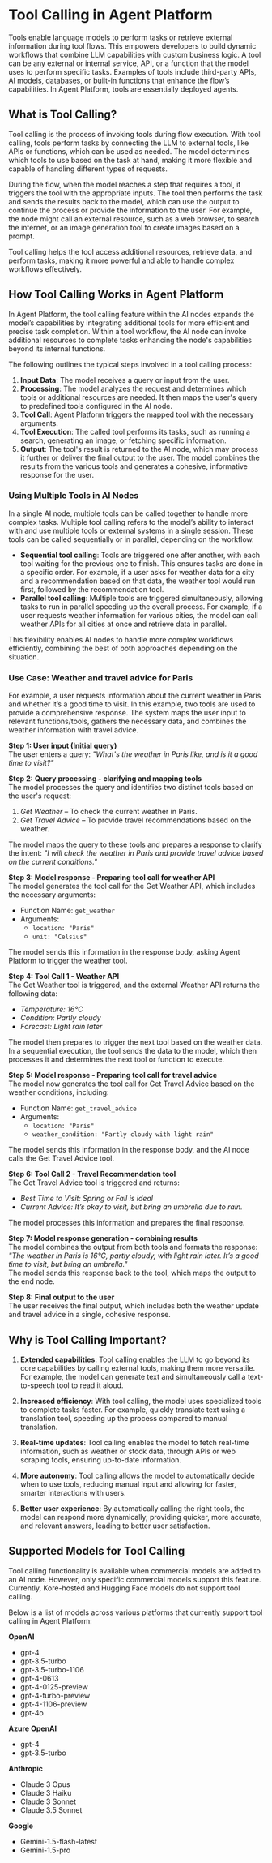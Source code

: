 # Tool Calling in Agent Platform

Tools enable language models to perform tasks or retrieve external information during tool flows. This empowers developers to build dynamic workflows that combine LLM capabilities with custom business logic. A tool can be any external or internal service, API, or a function that the model uses to perform specific tasks. Examples of tools include third-party APIs, AI models, databases, or built-in functions that enhance the flow’s capabilities. In Agent Platform, tools are essentially deployed agents.

## What is Tool Calling?

Tool calling is the process of invoking tools during flow execution. With tool calling, tools perform tasks by connecting the LLM to external tools, like APIs or functions, which can be used as needed. The model determines which tools to use based on the task at hand, making it more flexible and capable of handling different types of requests.

During the flow, when the model reaches a step that requires a tool, it triggers the tool with the appropriate inputs. The tool then performs the task and sends the results back to the model, which can use the output to continue the process or provide the information to the user. For example, the node might call an external resource, such as a web browser, to search the internet, or an image generation tool to create images based on a prompt.

Tool calling helps the tool access additional resources, retrieve data, and perform tasks, making it more powerful and able to handle complex workflows effectively.

## How Tool Calling Works in Agent Platform

In Agent Platform, the tool calling feature within the AI nodes expands the model’s capabilities by integrating additional tools for more efficient and precise task completion. Within a tool workflow, the AI node can invoke additional resources to complete tasks enhancing the node's capabilities beyond its internal functions.  
 
The following outlines the typical steps involved in a tool calling process:

1. **Input Data**: The model receives a query or input from the user.
2. **Processing**: The model analyzes the request and determines which tools or additional resources are needed. It then maps the user's query to predefined tools configured in the AI node.
3. **Tool Call**: Agent Platform triggers the mapped tool with the necessary arguments.
4. **Tool Execution**: The called tool performs its tasks, such as running a search, generating an image, or fetching specific information.
5. **Output**: The tool's result is returned to the AI node, which may process it further or deliver the final output to the user. The model combines the results from the various tools and generates a cohesive, informative response for the user.

### Using Multiple Tools in AI Nodes

In a single AI node, multiple tools can be called together to handle more complex tasks. Multiple tool calling refers to the model’s ability to interact with and use multiple tools or external systems in a single session. These tools can be called sequentially or in parallel, depending on the workflow.

* **Sequential tool calling**: Tools are triggered one after another, with each tool waiting for the previous one to finish. This ensures tasks are done in a specific order.
For example, if a user asks for weather data for a city and a recommendation based on that data, the weather tool would run first, followed by the recommendation tool.
* **Parallel tool calling**: Multiple tools are triggered simultaneously, allowing tasks to run in parallel speeding up the overall process. 
For example, if a user requests weather information for various cities, the model can call weather APIs for all cities at once and retrieve data in parallel.

This flexibility enables AI nodes to handle more complex workflows efficiently, combining the best of both approaches depending on the situation.


### **Use Case: Weather and travel advice for Paris**

For example, a user requests information about the current weather in Paris and whether it’s a good time to visit. In this example, two tools are used to provide a comprehensive response. The system maps the user input to relevant functions/tools, gathers the necessary data, and combines the weather information with travel advice.

**Step 1: User input (Initial query)**  
The user enters a query: *"What's the weather in Paris like, and is it a good time to visit?"*

**Step 2:** **Query processing - clarifying and mapping tools**  
The model processes the query and identifies two distinct tools based on the user's request:

1. *Get Weather* – To check the current weather in Paris.
2. *Get Travel Advice* – To provide travel recommendations based on the weather.

The model maps the query to these tools and prepares a response to clarify the intent: *"I will check the weather in Paris and provide travel advice based on the current conditions."*

**Step 3: Model response - Preparing tool call for weather API**  
The model generates the tool call for the Get Weather API, which includes the necessary arguments:

* Function Name: `get_weather`
* Arguments:
    * `location: "Paris"`
    * `unit: "Celsius"`

The model sends this information in the response body, asking Agent Platform to trigger the weather tool.

**Step 4: Tool Call 1 - Weather API**  
The Get Weather tool is triggered, and the external Weather API returns the following data:

* *Temperature: 16°C*
* *Condition: Partly cloudy*
* *Forecast: Light rain later*

The model then prepares to trigger the next tool based on the weather data.
In a sequential execution, the tool sends the data to the model, which then processes it and determines the next tool or function to execute.

**Step 5: Model response - Preparing tool call for travel advice**  
The model now generates the tool call for Get Travel Advice based on the weather conditions, including:

* Function Name: `get_travel_advice`
* Arguments:
    * `location: "Paris"`
    * `weather_condition: "Partly cloudy with light rain"`

The model sends this information in the response body, and the AI node calls the Get Travel Advice tool.

**Step 6: Tool Call 2 - Travel Recommendation tool**  
The Get Travel Advice tool is triggered and returns:

* *Best Time to Visit: Spring or Fall is ideal*
* *Current Advice: It’s okay to visit, but bring an umbrella due to rain.*

The model processes this information and prepares the final response.

**Step 7: Model response generation - combining results**  
The model combines the output from both tools and formats the response:  
*"The weather in Paris is 16°C, partly cloudy, with light rain later. It’s a good time to visit, but bring an umbrella."*  
The model sends this response back to the tool, which maps the output to the end node.

**Step 8: Final output to the user**  
The user receives the final output, which includes both the weather update and travel advice in a single, cohesive response.


## Why is Tool Calling Important?

1. **Extended capabilities**: Tool calling enables the LLM to go beyond its core capabilities by calling external tools, making them more versatile. For example, the model can generate text and simultaneously call a text-to-speech tool to read it aloud.

2. **Increased efficiency**: With tool calling, the model uses specialized tools to complete tasks faster. For example, quickly translate text using a translation tool, speeding up the process compared to manual translation.

3. **Real-time updates**: Tool calling enables the model to fetch real-time information, such as weather or stock data, through APIs or web scraping tools, ensuring up-to-date information.

4. **More autonomy**: Tool calling allows the model to automatically decide when to use tools, reducing manual input and allowing for faster, smarter interactions with users.

5. **Better user experience**: By automatically calling the right tools, the model can respond more dynamically, providing quicker, more accurate, and relevant answers, leading to better user satisfaction.


## Supported Models for Tool Calling

Tool calling functionality is available when commercial models are added to an AI node. However, only specific commercial models support this feature. Currently, Kore-hosted and Hugging Face models do not support tool calling. 

Below is a list of models across various platforms that currently support tool calling in Agent Platform:

**OpenAI**

* gpt-4
* gpt-3.5-turbo
* gpt-3.5-turbo-1106
* gpt-4-0613
* gpt-4-0125-preview
* gpt-4-turbo-preview
* gpt-4-1106-preview
* gpt-4o

**Azure OpenAI**

* gpt-4
* gpt-3.5-turbo

**Anthropic**

* Claude 3 Opus
* Claude 3 Haiku
* Claude 3 Sonnet
* Claude 3.5 Sonnet

**Google**

* Gemini-1.5-flash-latest
* Gemini-1.5-pro
